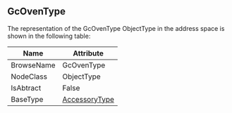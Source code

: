 <!-- objecttype -->
## GcOvenType
  
The representation of the GcOvenType ObjectType in the address space is shown in the following table:  

|Name|Attribute|
|---|---|
|BrowseName|GcOvenType|
|NodeClass|ObjectType|
|IsAbtract|False|
|BaseType|[AccessoryType](../../ObjectTypes/AccessoryType/readme.md)|

